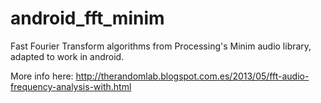 android_fft_minim
=================

Fast Fourier Transform algorithms from Processing's Minim audio library, adapted to work in android.

More info here: http://therandomlab.blogspot.com.es/2013/05/fft-audio-frequency-analysis-with.html
